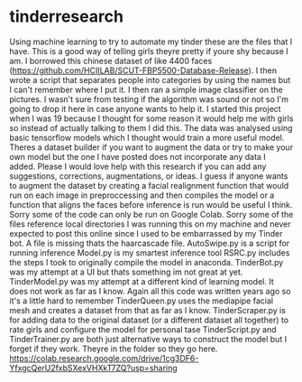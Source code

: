 # tinderresearch
Using machine learning to try to automate my tinder these are the files that I have. This is a good way of telling girls theyre pretty if youre shy because I am.
I borrowed this chinese dataset of like 4400 faces (https://github.com/HCIILAB/SCUT-FBP5500-Database-Release). I then wrote a script that separates people into categories by using the names but I can't remember where I put it.
I then ran a simple image classifier on the pictures. I wasn't sure from testing if the algorithm was sound or not so I'm going to drop it here in case anyone wants to help it. 
I started this project when I was 19 because I thought for some reason it would help me with girls so instead of actually talking to them I did this.
The data was analysed using basic tensorflow models which I thought would train a more useful model. Theres a dataset builder if you want to augment the data or try to make your own model but the one I have posted does not incorporate any data I added.
Please I would love help with this research if you can add any suggestions, corrections, augmentations, or ideas. 
I guess if anyone wants to augment the dataset by creating a facial realignment function that would run on each image in preproccessing and then compiles the model or a function that aligns the faces before inference is run would be useful I think.
Sorry some of the code can only be run on Google Colab.
Sorry some of the files reference local directories I was running this on my machine and never expected to post this online since I used to be embarrassed by my Tinder bot.
A file is missing thats the haarcascade file.
AutoSwipe.py is a script for running inference
Model.py is my smartest inference tool
RSRC.py includes the steps I took to originally compile the model in anaconda. 
TinderBot.py was my attempt at a UI but thats something im not great at yet.
TinderModel.py was my attempt at a different kind of learning model. It does not work as far as I know. Again all this code was written years ago so it's a little hard to
remember
TinderQueen.py uses the mediapipe facial mesh and creates a dataset from that as far as I know.
TinderScraper.py is for adding data to the original dataset (or a different dataset all together) to rate girls and configure the model for personal tase
TinderScript.py and TinderTrainer.py are both just alternative ways to construct the model but I forget if they work. Theyre in the folder so they go here.
https://colab.research.google.com/drive/1cg3DF6-YfxgcQerU2fxbSXexVHXkT7ZQ?usp=sharing


